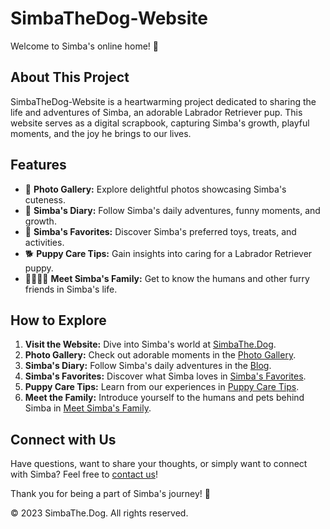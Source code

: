 # SimbaTheDog-Website

Welcome to Simba's online home! 🐾

## About This Project

SimbaTheDog-Website is a heartwarming project dedicated to sharing the life and adventures of Simba, an adorable Labrador Retriever pup. This website serves as a digital scrapbook, capturing Simba's growth, playful moments, and the joy he brings to our lives.

## Features

- 📸 **Photo Gallery:** Explore delightful photos showcasing Simba's cuteness.
- 📖 **Simba's Diary:** Follow Simba's daily adventures, funny moments, and growth.
- 🎉 **Simba's Favorites:** Discover Simba's preferred toys, treats, and activities.
- 🐕 **Puppy Care Tips:** Gain insights into caring for a Labrador Retriever puppy.
- 👨‍👩‍👦‍👦 **Meet Simba's Family:** Get to know the humans and other furry friends in Simba's life.

## How to Explore

1. **Visit the Website:** Dive into Simba's world at [SimbaThe.Dog](https://simbathe.dog).
2. **Photo Gallery:** Check out adorable moments in the [Photo Gallery](https://simbathe.dog/photo-gallery).
3. **Simba's Diary:** Follow Simba's daily adventures in the [Blog](https://simbathe.dog/simbas-diary).
4. **Simba's Favorites:** Discover what Simba loves in [Simba's Favorites](https://simbathe.dog/simbas-favorites).
5. **Puppy Care Tips:** Learn from our experiences in [Puppy Care Tips](https://simbathe.dog/puppy-care-tips).
6. **Meet the Family:** Introduce yourself to the humans and pets behind Simba in [Meet Simba's Family](https://simbathe.dog/meet-simbas-family).

## Connect with Us

Have questions, want to share your thoughts, or simply want to connect with Simba? Feel free to [contact us](https://simbathe.dog/contact)!

Thank you for being a part of Simba's journey! 🌟

© 2023 SimbaThe.Dog. All rights reserved.

